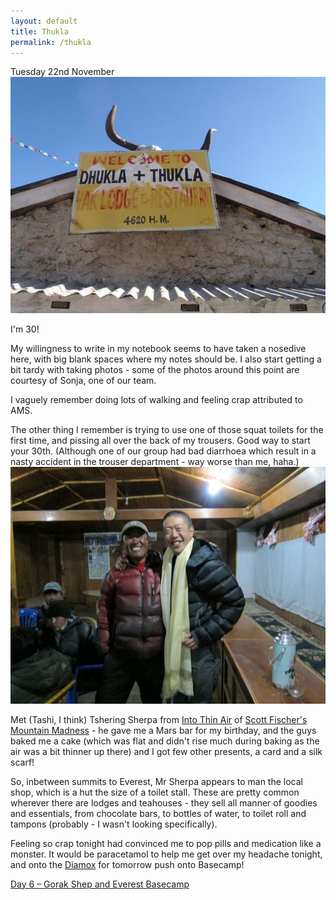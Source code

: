 ```yaml
---
layout: default
title: Thukla
permalink: /thukla
---
```


Tuesday 22nd November
![](/assets/thukla1.jpg "Thukla")

I'm 30!

My willingness to write in my notebook seems to have taken a nosedive here, with big blank spaces where my notes should be. I also start getting a bit tardy with taking photos - some of the photos around this point are courtesy of Sonja, one of our team.

I vaguely remember doing lots of walking and feeling crap attributed to AMS.

The other thing I remember is trying to use one of those squat toilets for the first time, and pissing all over the back of my trousers. Good way to start your 30th. (Although one of our group had bad diarrhoea which result in a nasty accident in the trouser department - way worse than me, haha.)
![](/assets/mrt.jpg "Mr T")

Met (Tashi, I think) Tshering Sherpa from [Into Thin Air](http://en.wikipedia.org/wiki/Into_Thin_Air) of [Scott Fischer's Mountain Madness](http://www.mountainmadness.com/about/company-history/scott-fischer) - he gave me a Mars bar for my birthday, and the guys baked me a cake (which was flat and didn't rise much during baking as the air was a bit thinner up there) and I got few other presents, a card and a silk scarf!

So, inbetween summits to Everest, Mr Sherpa appears to man the local shop, which is a hut the size of a toilet stall. These are pretty common wherever there are lodges and teahouses - they sell all manner of goodies and essentials, from chocolate bars, to bottles of water, to toilet roll and tampons (probably - I wasn't looking specifically).

Feeling so crap tonight had convinced me to pop pills and medication like a monster. It would be paracetamol to help me get over my headache tonight, and onto the [Diamox](http://en.wikipedia.org/wiki/Acetazolamide) for tomorrow push onto Basecamp!

[Day 6 – Gorak Shep and Everest Basecamp](everest-base-camp)
